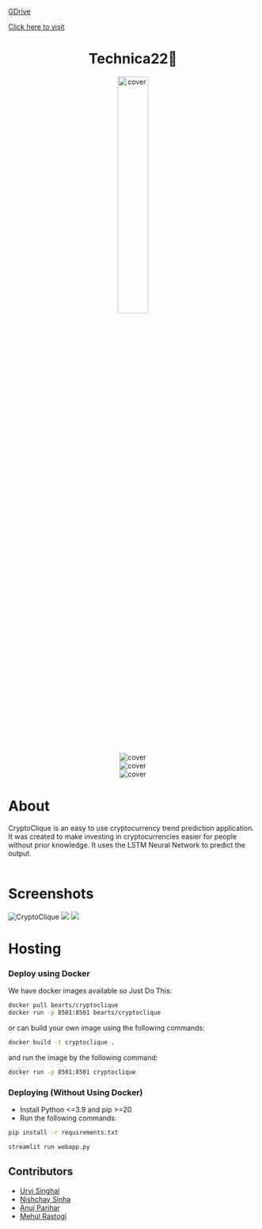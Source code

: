 [GDrive](https://drive.google.com/drive/folders/1RkzaHp78q03OGL178ayIdtT1qewzsgAT)

[Click here to visit](https://5b65-136-233-9-102.in.ngrok.io/)

<h1 align="center">Technica22🗿</h1>

<div align="center">
  <img width="35%" src="https://cdn.discordapp.com/attachments/977301415645032532/977661652348600350/unknown-modified_1.png" alt="cover" />
  
</div>


<div align="center">
  <img src="https://cdn.discordapp.com/attachments/977301415645032532/977780607369232404/unknown.png" alt="cover" />
  
</div>

<div align="center">
  <img src="https://cdn.discordapp.com/attachments/977301415645032532/977780678320062514/unknown.png" alt="cover" />
  
</div>

<div align="center">
  <img src="https://cdn.discordapp.com/attachments/977301415645032532/977780754631262218/unknown.png" alt="cover" />
  
</div>

<div>
 <h1>About</h1>
  CryptoClique is an easy to use cryptocurrency trend prediction application. It was created to make investing in cryptocurrencies easier for people without prior knowledge. It uses the LSTM Neural Network to predict the output.
</div>

<br/>

# Screenshots

![CryptoClique](https://media.discordapp.net/attachments/977301415645032532/977830728043753512/unknown.png?width=1225&height=662)
![](https://media.discordapp.net/attachments/977301415645032532/977830826442125312/unknown.png?width=1440&height=589)
![](https://media.discordapp.net/attachments/977301415645032532/977830899083276368/unknown.png?width=1285&height=663)

# Hosting
### Deploy using Docker 

We have docker images available so Just Do This:

```bash
docker pull bearts/cryptoclique
docker run -p 8501:8501 bearts/cryptoclique
```

or can build your own image using the following commands:

```bash
docker build -t cryptoclique .
```
and run the image by the following command:

```bash
docker run -p 8501:8501 cryptoclique
```
### Deploying (Without Using Docker)

- Install Python <=3.9 and pip >=20
- Run the following commands:
  
```bash
pip install -r requirements.txt
```
```bash
streamlit run webapp.py
```

## Contributors

- [Urvi Singhal](https://github.com/urvisinghal/)
- [Nishchay Sinha](https://github.com/nishchaysinha)
- [Anuj Parihar](https://github.com/bearts)
- [Mehul Rastogi](https://github.com/sm0se)
